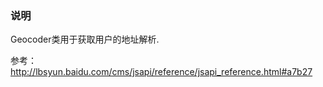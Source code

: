 ### 说明

Geocoder类用于获取用户的地址解析.


参考：http://lbsyun.baidu.com/cms/jsapi/reference/jsapi_reference.html#a7b27